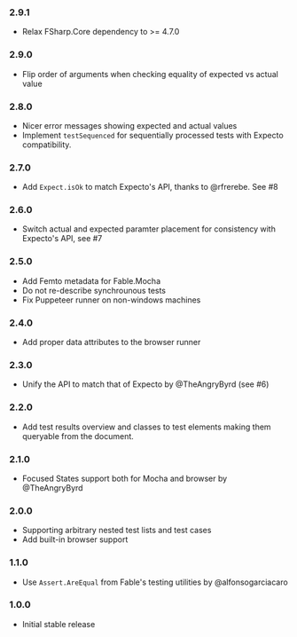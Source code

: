 ### 2.9.1

* Relax FSharp.Core dependency to >= 4.7.0

### 2.9.0

* Flip order of arguments when checking equality of expected vs actual value

### 2.8.0

* Nicer error messages showing expected and actual values
* Implement `testSequenced` for sequentially processed tests with Expecto compatibility.

### 2.7.0

* Add `Expect.isOk` to match Expecto's API, thanks to @rfrerebe. See #8


### 2.6.0

* Switch actual and expected paramter placement for consistency with Expecto's API, see #7

### 2.5.0

* Add Femto metadata for Fable.Mocha
* Do not re-describe synchrounous tests
* Fix Puppeteer runner on non-windows machines

### 2.4.0

* Add proper data attributes to the browser runner

### 2.3.0

* Unify the API to match that of Expecto by @TheAngryByrd (see #6)

### 2.2.0

* Add test results overview and classes to test elements making them queryable from the document.

### 2.1.0

* Focused States support both for Mocha and browser by @TheAngryByrd

### 2.0.0

* Supporting arbitrary nested test lists and test cases
* Add built-in browser support

### 1.1.0

* Use `Assert.AreEqual` from Fable's testing utilities by @alfonsogarciacaro

### 1.0.0

* Initial stable release